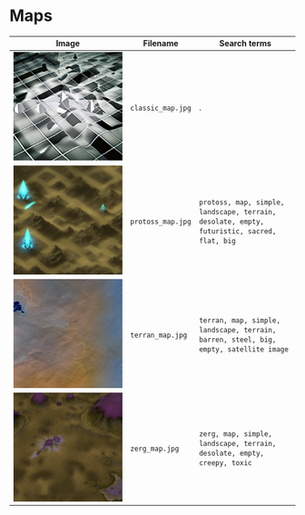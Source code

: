 # Maps

Image                       |Filename              |Search terms
----------------------------|----------------------|---------------------------------------------------------------------
![Map](classic_map.jpg)     |`classic_map.jpg`     |.
![Map](protoss_map.jpg)     |`protoss_map.jpg`     |`protoss, map, simple, landscape, terrain, desolate, empty, futuristic, sacred, flat, big`
![Map](terran_map.jpg)      |`terran_map.jpg`      |`terran, map, simple, landscape, terrain, barren, steel, big, empty, satellite image`
![Map](zerg_map.jpg)        |`zerg_map.jpg`        |`zerg, map, simple, landscape, terrain, desolate, empty, creepy, toxic`
